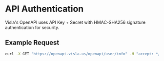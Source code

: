 # API Authentication  
Visla's OpenAPI uses API Key + Secret with HMAC-SHA256 signature authentication for security.  

## Example Request  
```bash
curl -X GET "https://openapi.visla.us/openapi/user/info" -H "accept: */*" -H "key: your_api_key" -H "nonce: whatever" -H "ts: 1742459291139" -H "sign: 90bbc7d829bd54a74e77d80731ac3f772c54bcac4a5b106f63754ceccf185cb5"
```
